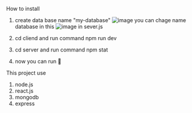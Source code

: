 How to install
  1. create data base name "my-database"
  ![image](https://github.com/PhurinGZ/webBlogDemo-live/assets/120617446/5eaa07b5-9e26-4de6-a334-f21ccc966d5d)
 you can chage name database in this ![image](https://github.com/PhurinGZ/webBlogDemo-live/assets/120617446/d2966129-8b2e-4b25-a184-309255458654)
 in sever.js

  3. cd cliend and run command npm run dev
  4. cd server and run command npm stat
  5. now you can run 🏃

This project use
  1. node.js
  2. react.js
  3. mongodb
  4. express
